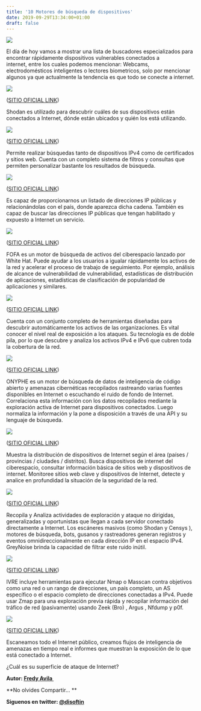 ```yaml
---
title: '10 Motores de búsqueda de dispositivos'
date: 2019-09-29T13:34:00+01:00
draft: false
---
```


[![](https://1.bp.blogspot.com/-6oFiPNXvM-0/XPkycR_oG_I/AAAAAAAAKiQ/UCTr8GbBmv8ljpuAi63WTaRMVv1hlx86ACLcBGAs/s320/search-768328_960_720.png)](https://1.bp.blogspot.com/-6oFiPNXvM-0/XPkycR_oG_I/AAAAAAAAKiQ/UCTr8GbBmv8ljpuAi63WTaRMVv1hlx86ACLcBGAs/s1600/search-768328_960_720.png)

  

El día de hoy vamos a mostrar una lista de buscadores especializados para encontrar rápidamente dispositivos vulnerables conectados a internet, entre los cuales podemos mencionar: Webcams, electrodomésticos inteligentes o lectores biometricos, solo por mencionar algunos ya que actualmente la tendencia es que todo se conecte a internet.  
  
  

[![](https://1.bp.blogspot.com/-Uj_amLXyJGU/XZCt59-VNxI/AAAAAAAALCU/YFLF5GgrxHQ0xYABXfzmW5aYirp8iBZ-gCLcBGAsYHQ/s200/91522_1.jpg)](https://1.bp.blogspot.com/-Uj_amLXyJGU/XZCt59-VNxI/AAAAAAAALCU/YFLF5GgrxHQ0xYABXfzmW5aYirp8iBZ-gCLcBGAsYHQ/s1600/91522_1.jpg)

  

([SITIO OFICIAL LINK](https://www.shodan.io/))

  

Shodan es utilizado para descubrir cuáles de sus dispositivos están conectados a Internet, dónde están ubicados y quién los está utilizando.

  

[![](https://1.bp.blogspot.com/-gMWQnV-Feqc/XZCu1I4OuNI/AAAAAAAALCc/UInevjGWLWE0Y_hYUsSNHZyh8rjgqdqGgCLcBGAsYHQ/s200/CENSYS.png)](https://1.bp.blogspot.com/-gMWQnV-Feqc/XZCu1I4OuNI/AAAAAAAALCc/UInevjGWLWE0Y_hYUsSNHZyh8rjgqdqGgCLcBGAsYHQ/s1600/CENSYS.png)

([SITIO OFICIAL LINK](https://censys.io/))

  

Permite realizar búsquedas tanto de dispositivos IPv4 como de certificados y sitios web. Cuenta con un completo sistema de filtros y consultas que permiten personalizar bastante los resultados de búsqueda.

  

[![](https://1.bp.blogspot.com/-CIMCYIlYqXg/XZCy6Sm-BXI/AAAAAAAALC0/nMY3K7xg3a8NEmbVepLhm2wzzZOb1BLUACLcBGAsYHQ/s1600/zoom.jpg)](https://1.bp.blogspot.com/-CIMCYIlYqXg/XZCy6Sm-BXI/AAAAAAAALC0/nMY3K7xg3a8NEmbVepLhm2wzzZOb1BLUACLcBGAsYHQ/s1600/zoom.jpg)

([SITIO OFICIAL LINK](https://www.zoomeye.org/))

  

Es capaz de proporcionarnos un listado de direcciones IP públicas y relacionándolas con el país, donde aparezca dicha cadena. También es capaz de buscar las direcciones IP públicas que tengan habilitado y expuesto a Internet un servicio.

  

[![](https://1.bp.blogspot.com/-O5nxZh2puwI/XZCz2T9UBlI/AAAAAAAALC8/h3Yf0N5l5v4aifajwN2W2YO1bwhZX1ZYQCLcBGAsYHQ/s200/logo_b.png)](https://1.bp.blogspot.com/-O5nxZh2puwI/XZCz2T9UBlI/AAAAAAAALC8/h3Yf0N5l5v4aifajwN2W2YO1bwhZX1ZYQCLcBGAsYHQ/s1600/logo_b.png)

([SITIO OFICIAL LINK](https://fofa.so/))

  

FOFA es un motor de búsqueda de activos del ciberespacio lanzado por White Hat. Puede ayudar a los usuarios a igualar rápidamente los activos de la red y acelerar el proceso de trabajo de seguimiento. Por ejemplo, análisis de alcance de vulnerabilidad de vulnerabilidad, estadísticas de distribución de aplicaciones, estadísticas de clasificación de popularidad de aplicaciones y similares.

  

[![](https://1.bp.blogspot.com/-P_UrJ-cfXqE/XZC06ABT4wI/AAAAAAAALDI/mPeto05QDY8b_mLgLW3uaE6S28BA00gNQCLcBGAsYHQ/s1600/MrLooquer.png)](https://1.bp.blogspot.com/-P_UrJ-cfXqE/XZC06ABT4wI/AAAAAAAALDI/mPeto05QDY8b_mLgLW3uaE6S28BA00gNQCLcBGAsYHQ/s1600/MrLooquer.png)

([SITIO OFICIAL LINK](https://mrlooquer.com/))

  

Cuenta con un conjunto completo de herramientas diseñadas para descubrir automáticamente los activos de las organizaciones. Es vital conocer el nivel real de exposición a los ataques. Su tecnología es de doble pila, por lo que descubre y analiza los activos IPv4 e IPv6 que cubren toda la cobertura de la red.

  

[![](https://1.bp.blogspot.com/-aT9vzxaz6AU/XZC2VIpVyuI/AAAAAAAALDU/rVDu-1Cnq1ACFdqDb1yXQiWhuByFnduGwCLcBGAsYHQ/s200/onyphe.jpg)](https://1.bp.blogspot.com/-aT9vzxaz6AU/XZC2VIpVyuI/AAAAAAAALDU/rVDu-1Cnq1ACFdqDb1yXQiWhuByFnduGwCLcBGAsYHQ/s1600/onyphe.jpg)

([SITIO OFICIAL LINK](https://www.onyphe.io/))

  

ONYPHE es un motor de búsqueda de datos de inteligencia de código abierto y amenazas cibernéticas recopilados rastreando varias fuentes disponibles en Internet o escuchando el ruido de fondo de Internet. Correlaciona esta información con los datos recopilados mediante la exploración activa de Internet para dispositivos conectados. Luego normaliza la información y la pone a disposición a través de una API y su lenguaje de búsqueda.

  

[![](https://1.bp.blogspot.com/-BpjSpfs0DYI/XZC3cn2MUJI/AAAAAAAALDg/58LjFxen9x0Pdb6qaVmHyq97qGo53dstwCLcBGAsYHQ/s1600/oshadan.jpg)](https://1.bp.blogspot.com/-BpjSpfs0DYI/XZC3cn2MUJI/AAAAAAAALDg/58LjFxen9x0Pdb6qaVmHyq97qGo53dstwCLcBGAsYHQ/s1600/oshadan.jpg)

([SITIO OFICIAL LINK](https://www.oshadan.com/))

  

Muestra la distribución de dispositivos de Internet según el área (países / provincias / ciudades / distritos). Busca dispositivos de internet del ciberespacio, consultar información básica de sitios web y dispositivos de internet. Monitoree sitios web clave y dispositivos de Internet, detecte y analice en profundidad la situación de la seguridad de la red.  
  
  

[![](https://1.bp.blogspot.com/-YFFVsjLIyjc/XZC4t3DIs2I/AAAAAAAALDw/eePUxg9QG0Y2Hz6f-hABptmz3Jcilbo6gCLcBGAsYHQ/s200/GreyNoise_new_logo.png)](https://1.bp.blogspot.com/-YFFVsjLIyjc/XZC4t3DIs2I/AAAAAAAALDw/eePUxg9QG0Y2Hz6f-hABptmz3Jcilbo6gCLcBGAsYHQ/s1600/GreyNoise_new_logo.png)

  

([SITIO OFICIAL LINK](https://viz.greynoise.io/))

  

Recopila y Analiza actividades de exploración y ataque no dirigidas, generalizadas y oportunistas que llegan a cada servidor conectado directamente a Internet. Los escáneres masivos (como Shodan y Censys ), motores de búsqueda, bots, gusanos y rastreadores generan registros y eventos omnidireccionalmente en cada dirección IP en el espacio IPv4. GreyNoise brinda la capacidad de filtrar este ruido inútil.

  

[![](https://1.bp.blogspot.com/-69BInlh8r_I/XZC7Dus2GXI/AAAAAAAALEA/9lUAkDcOLXoQkqKqnNhIysFYSmpg7N7nwCLcBGAsYHQ/s200/ivre.jpg)](https://1.bp.blogspot.com/-69BInlh8r_I/XZC7Dus2GXI/AAAAAAAALEA/9lUAkDcOLXoQkqKqnNhIysFYSmpg7N7nwCLcBGAsYHQ/s1600/ivre.jpg)

([SITIO OFICIAL LINK](https://ivre.rocks/#))

  

IVRE incluye herramientas para ejecutar Nmap o Masscan contra objetivos como una red o un rango de direcciones, un país completo, un AS específico o el espacio completo de direcciones conectadas a IPv4. Puede usar Zmap para una exploración previa rápida y recopilar información del tráfico de red (pasivamente) usando Zeek (Bro) , Argus , Nfdump y p0f.  
  

[![](https://1.bp.blogspot.com/-wSkY0tBHYKY/XZC9UtbEMZI/AAAAAAAALEQ/BIs5TTP80-sa0AgDLggMpD2wzRTCEARcACLcBGAsYHQ/s200/be.png)](https://1.bp.blogspot.com/-wSkY0tBHYKY/XZC9UtbEMZI/AAAAAAAALEQ/BIs5TTP80-sa0AgDLggMpD2wzRTCEARcACLcBGAsYHQ/s1600/be.png)

([SITIO OFICIAL LINK](https://app.binaryedge.io/))

  

Escaneamos todo el Internet público, creamos flujos de inteligencia de amenazas en tiempo real e informes que muestran la exposición de lo que está conectado a Internet.

¿Cuál es su superficie de ataque de Internet?

  

**Autor: [Fredy Avila ](http://twitter.com/fredyavila)**

**No olvides Compartir... **

**Siguenos en twitter: [@disoftin](http://twitter.com/disoftin)**